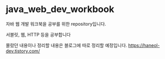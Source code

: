 # java_web_dev_workbook

자바 웹 개발 워크북을 공부를 위한 repository입니다.

서블릿, 웹, HTTP 등을 공부합니다

몰랐던 내용이나 정리할 내용은 블로그에 따로 정리할 예정입니다.
https://haneol-dev.tistory.com/

